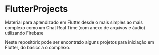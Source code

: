 # FlutterProjects
Material para aprendizado em Flutter desde o mais simples ao mais complexo como um Chat Real Time (com anexo de arquivos e áudio) utilizando Firebase

Neste repositório pode ser encontrado alguns projetos para iniciação em Flutter, do básico a o complexo.
